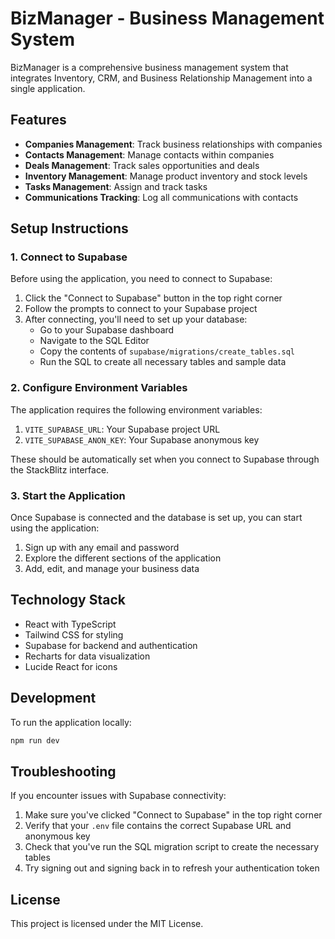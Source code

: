# BizManager - Business Management System

BizManager is a comprehensive business management system that integrates Inventory, CRM, and Business Relationship Management into a single application.

## Features

- **Companies Management**: Track business relationships with companies
- **Contacts Management**: Manage contacts within companies
- **Deals Management**: Track sales opportunities and deals
- **Inventory Management**: Manage product inventory and stock levels
- **Tasks Management**: Assign and track tasks
- **Communications Tracking**: Log all communications with contacts

## Setup Instructions

### 1. Connect to Supabase

Before using the application, you need to connect to Supabase:

1. Click the "Connect to Supabase" button in the top right corner
2. Follow the prompts to connect to your Supabase project
3. After connecting, you'll need to set up your database:
   - Go to your Supabase dashboard
   - Navigate to the SQL Editor
   - Copy the contents of `supabase/migrations/create_tables.sql`
   - Run the SQL to create all necessary tables and sample data

### 2. Configure Environment Variables

The application requires the following environment variables:

1. `VITE_SUPABASE_URL`: Your Supabase project URL
2. `VITE_SUPABASE_ANON_KEY`: Your Supabase anonymous key

These should be automatically set when you connect to Supabase through the StackBlitz interface.

### 3. Start the Application

Once Supabase is connected and the database is set up, you can start using the application:

1. Sign up with any email and password
2. Explore the different sections of the application
3. Add, edit, and manage your business data

## Technology Stack

- React with TypeScript
- Tailwind CSS for styling
- Supabase for backend and authentication
- Recharts for data visualization
- Lucide React for icons

## Development

To run the application locally:

```bash
npm run dev
```

## Troubleshooting

If you encounter issues with Supabase connectivity:

1. Make sure you've clicked "Connect to Supabase" in the top right corner
2. Verify that your `.env` file contains the correct Supabase URL and anonymous key
3. Check that you've run the SQL migration script to create the necessary tables
4. Try signing out and signing back in to refresh your authentication token

## License

This project is licensed under the MIT License.
